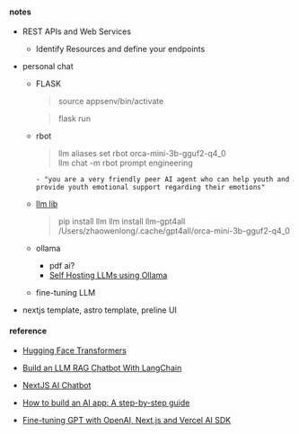 #### notes

-   REST APIs and Web Services

    -   Identify Resources and define your endpoints

-   personal chat

    -   FLASK

        > source appsenv/bin/activate

        > flask run

    -   rbot

        > llm aliases set rbot orca-mini-3b-gguf2-q4_0  
        > llm chat -m rbot
        > prompt engineering

            - "you are a very friendly peer AI agent who can help youth and provide youth emotional support regarding their emotions"

    -   [llm lib](https://simonwillison.net/2023/Jul/12/llm/)

        > pip install llm
        > llm install llm-gpt4all  
        > /Users/zhaowenlong/.cache/gpt4all/orca-mini-3b-gguf2-q4_0

    -   ollama

        -   pdf ai?
        -   [Self Hosting LLMs using Ollama](https://www.avni.sh/posts/homelab/self-hosting-ollama/)

    -   fine-tuning LLM

-   nextjs template, astro template, preline UI

#### reference

-   [Hugging Face Transformers](https://ithelp.ithome.com.tw/articles/10328377)

-   [Build an LLM RAG Chatbot With LangChain](https://realpython.com/build-llm-rag-chatbot-with-langchain/)

-   [NextJS AI Chatbot](https://vercel.com/templates/next.js/nextjs-ai-chatbot)
-   [How to build an AI app: A step-by-step guide](https://vercel.com/guides/how-to-build-ai-app)
-   [Fine-tuning GPT with OpenAI, Next.js and Vercel AI SDK](https://vercel.com/guides/fine-tuning-openai-nextjs)
